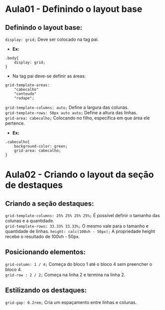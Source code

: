 # Aula01 - Definindo o layout base  
## Definindo o layout base:  
```display: grid;``` Deve ser colocado na tag pai.  
- **Ex:**  
```
.body{
    display: grid;
}
```
- Na tag pai deve-se definir as áreas:  
```
grid-template-areas:
	"cabecalho"
	"conteudo"
	"rodape";
```
```grid-template-columns: auto;``` Define a largura das colunas.  
```grid-template-rows: 50px auto auto;``` Define a altura das linhas.  
```grid-area: cabecalho;``` Colocando no filho, especifica em que área ele pertence.  
- **Ex:**  
```
.cabecalho{
    background-color: green;
    grid-area: cabecalho;
}
```

# Aula02 - Criando o layout da seção de destaques
## Criando a seção destaques:  
```grid-template-columns: 25% 25% 25% 25%;``` É possível definir o tamanho das colunas e a quantidade.  
```grid-template-rows: 33.33% 33.33%;``` O mesmo vale para o tamanho e quantidade de linhas.
```height: calc(100vh - 50px);``` A propriedade height recebe o resultado de 100vh - 50px.  

## Posicionando elementos:  
```grid-column: 1 / 4;``` Começa do bloco 1 até o bloco 4 sem preencher o bloco 4.  
```grid-row : 2 / 2;``` Começa na linha 2 e termina na linha 2.  

## Estilizando os destaques:  
```grid-gap: 0.2rem;``` Cria um espaçamento entre linhas e colunas.
